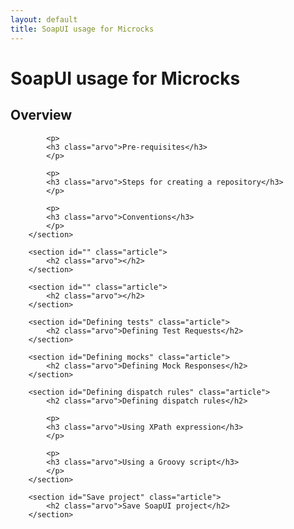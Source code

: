 ```yaml
---
layout: default
title: SoapUI usage for Microcks
---
```


<div class="content">
	<div class="jumbotron clearfix">
		<div class="container">
       <h1 class="page-title arvo">SoapUI usage for Microcks</h1>
    </div>
	</div>
  <div class="container">
    <section id="" class="article">
			<h2 class="arvo">Overview</h2>

			<p>
			<h3 class="arvo">Pre-requisites</h3>
			</p>

			<p>
			<h3 class="arvo">Steps for creating a repository</h3>
			</p>

			<p>
			<h3 class="arvo">Conventions</h3>
			</p>
		</section>

		<section id="" class="article">
			<h2 class="arvo"></h2>
		</section>

		<section id="" class="article">
			<h2 class="arvo"></h2>
		</section>

		<section id="Defining tests" class="article">
			<h2 class="arvo">Defining Test Requests</h2>
		</section>

		<section id="Defining mocks" class="article">
			<h2 class="arvo">Defining Mock Responses</h2>
		</section>

		<section id="Defining dispatch rules" class="article">
			<h2 class="arvo">Defining dispatch rules</h2>

			<p>
			<h3 class="arvo">Using XPath expression</h3>
			</p>

			<p>
			<h3 class="arvo">Using a Groovy script</h3>
			</p>
		</section>

		<section id="Save project" class="article">
			<h2 class="arvo">Save SoapUI project</h2>
		</section>
  </div>
</div>
